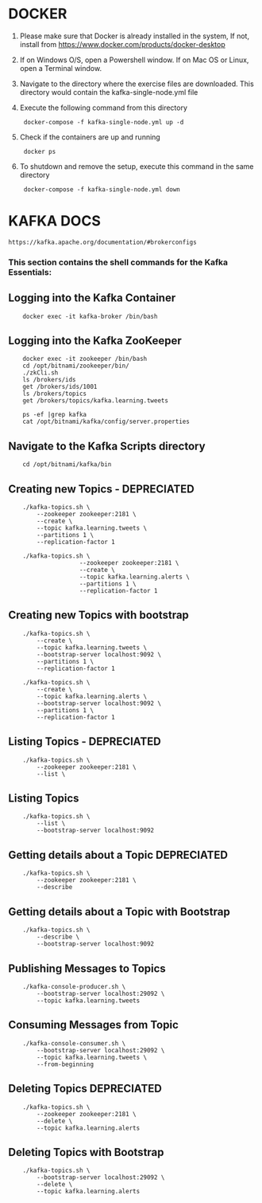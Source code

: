 # DOCKER
1. Please make sure that Docker is already installed in the system,
   If not, install from https://www.docker.com/products/docker-desktop

2. If on Windows O/S, open a Powershell window.
   If on Mac OS or Linux, open a Terminal window.

3. Navigate to the directory where the exercise files are downloaded.
   This directory would contain the kafka-single-node.yml file

4. Execute the following command from this directory

        docker-compose -f kafka-single-node.yml up -d

5. Check if the containers are up and running

        docker ps


6. To shutdown and remove the setup, execute this command in the same directory

        docker-compose -f kafka-single-node.yml down

# KAFKA DOCS
    https://kafka.apache.org/documentation/#brokerconfigs

### This section contains the shell commands for the Kafka Essentials:

## Logging into the Kafka Container

        docker exec -it kafka-broker /bin/bash

## Logging into the Kafka ZooKeeper

        docker exec -it zookeeper /bin/bash
        cd /opt/bitnami/zookeeper/bin/
        ./zkCli.sh
        ls /brokers/ids
        get /brokers/ids/1001
        ls /brokers/topics
        get /brokers/topics/kafka.learning.tweets

        ps -ef |grep kafka
        cat /opt/bitnami/kafka/config/server.properties

## Navigate to the Kafka Scripts directory

        cd /opt/bitnami/kafka/bin

## Creating new Topics - DEPRECIATED

        ./kafka-topics.sh \
            --zookeeper zookeeper:2181 \
            --create \
            --topic kafka.learning.tweets \
            --partitions 1 \
            --replication-factor 1

        ./kafka-topics.sh \
                        --zookeeper zookeeper:2181 \
                        --create \
                        --topic kafka.learning.alerts \
                        --partitions 1 \
                        --replication-factor 1

## Creating new Topics with bootstrap

        ./kafka-topics.sh \
            --create \
            --topic kafka.learning.tweets \
            --bootstrap-server localhost:9092 \
            --partitions 1 \
            --replication-factor 1

        ./kafka-topics.sh \
            --create \
            --topic kafka.learning.alerts \
            --bootstrap-server localhost:9092 \
            --partitions 1 \
            --replication-factor 1

## Listing Topics - DEPRECIATED

        ./kafka-topics.sh \
            --zookeeper zookeeper:2181 \
            --list \

## Listing Topics

        ./kafka-topics.sh \
            --list \
            --bootstrap-server localhost:9092

## Getting details about a Topic DEPRECIATED

        ./kafka-topics.sh \
            --zookeeper zookeeper:2181 \
            --describe
## Getting details about a Topic with Bootstrap

        ./kafka-topics.sh \
            --describe \
            --bootstrap-server localhost:9092

## Publishing Messages to Topics

        ./kafka-console-producer.sh \
            --bootstrap-server localhost:29092 \
            --topic kafka.learning.tweets

## Consuming Messages from Topic

        ./kafka-console-consumer.sh \
            --bootstrap-server localhost:29092 \
            --topic kafka.learning.tweets \
            --from-beginning

## Deleting Topics DEPRECIATED

        ./kafka-topics.sh \
            --zookeeper zookeeper:2181 \
            --delete \
            --topic kafka.learning.alerts

## Deleting Topics with Bootstrap

        ./kafka-topics.sh \
            --bootstrap-server localhost:29092 \
            --delete \
            --topic kafka.learning.alerts
